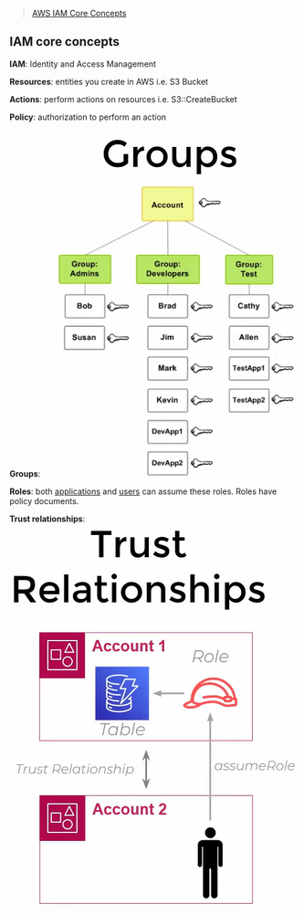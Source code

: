 > [AWS IAM Core Concepts](https://www.youtube.com/watch?v=_ZCTvmaPgao)

## IAM core concepts

**IAM**: Identity and Access Management

**Resources**: entities you create in AWS i.e. S3 Bucket

**Actions**: perform actions on resources i.e. S3::CreateBucket

**Policy**: authorization to perform an action

**Groups**: ![image-20220628145439429](assets/image-20220628145439429.png)

**Roles**: both <u>applications</u> and <u>users</u> can assume these roles. Roles have policy documents.

**Trust relationships**: ![image-20220628145804592](assets/image-20220628145804592.png)

